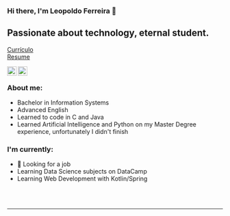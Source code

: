 ### Hi there, I'm Leopoldo Ferreira 👋 

## Passionate about technology, eternal student.

[Currículo](https://github.com/leopoldoferreira/leopoldoferreira/blob/main/Currículo%20-%20Leopoldo%20Ferreira.docx.pdf) <br>
[Resume](https://github.com/leopoldoferreira/leopoldoferreira/blob/main/Resume%20-%20Leopoldo%20Ferreira.docx.pdf)



[<img align="left" alt="leopoldoferreira | LinkedIn" width="22px" src="https://cdn-icons-png.flaticon.com/512/174/174857.png" />][linkedin]
[<img align="left" alt="leopoldoferreira | DataCamp" width="22px" src="https://www.datacamp.com/datacamp-sq.png?v=20102020" />][datacamp]

<br />

### About me:

- Bachelor in Information Systems
- Advanced English
- Learned to code in C and Java
- Learned Artificial Intelligence and Python on my Master Degree experience, unfortunately I didn't finish

### I'm currently:
- :eyes: Looking for a job
- Learning Data Science subjects on DataCamp
- Learning Web Development with Kotlin/Spring

<br />
<br />

---
[linkedin]: https://linkedin.com/in/leopoldo-ferreira
[datacamp]: https://www.datacamp.com/profile/leopoldoferreira

